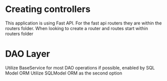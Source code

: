 # Creating controllers

This application is using Fast API.
For the fast api routers they are within the routers folder. When
looking to create a router and routes start within routers folder

# DAO Layer
Utilize BaseService for most DAO operations if possible, enabled by SQL Model ORM
Utilize SQLModel ORM as the second option
